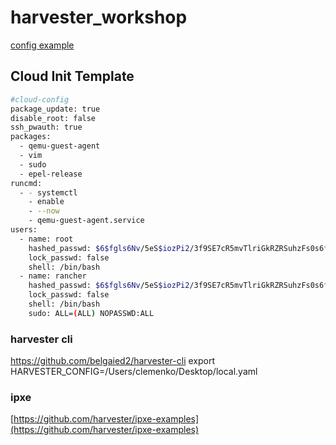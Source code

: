 # harvester_workshop

[config example](https://docs.harvesterhci.io/v1.1/install/harvester-configuration/)


## Cloud Init Template
```bash
#cloud-config
package_update: true
disable_root: false
ssh_pwauth: true
packages:
  - qemu-guest-agent
  - vim
  - sudo
  - epel-release
runcmd:
  - - systemctl
    - enable
    - --now
    - qemu-guest-agent.service
users:
  - name: root
    hashed_passwd: $6$fgls6Nv/5eS$iozPi2/3f9SE7cR5mvTlriGkRZRSuhzFs0s6fVWzUXiL19E27hVgAo3mZwCdzlDsiUq1YRJeyPtql6FkPhMZP0
    lock_passwd: false
    shell: /bin/bash
  - name: rancher
    hashed_passwd: $6$fgls6Nv/5eS$iozPi2/3f9SE7cR5mvTlriGkRZRSuhzFs0s6fVWzUXiL19E27hVgAo3mZwCdzlDsiUq1YRJeyPtql6FkPhMZP0
    lock_passwd: false
    shell: /bin/bash
    sudo: ALL=(ALL) NOPASSWD:ALL
```



### harvester cli

https://github.com/belgaied2/harvester-cli
export HARVESTER_CONFIG=/Users/clemenko/Desktop/local.yaml


### ipxe

[https://github.com/harvester/ipxe-examples](https://github.com/harvester/ipxe-examples)


